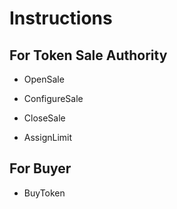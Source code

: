 # Instructions

## For Token Sale Authority

- OpenSale

- ConfigureSale

- CloseSale

- AssignLimit

## For Buyer

- BuyToken

